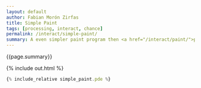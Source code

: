 ```yaml
---
layout: default
author: Fabian Morón Zirfas
title: Simple Paint
tags: [processing, interact, chance]
permalink: /interact/simple-paint/
summary: A even simpler paint program then <a href="/interact/paint/">paint</a>.
---
```


{{page.summary}}

<!-- more -->

{% include out.html %}

```js
{% include_relative simple_paint.pde %}
```
